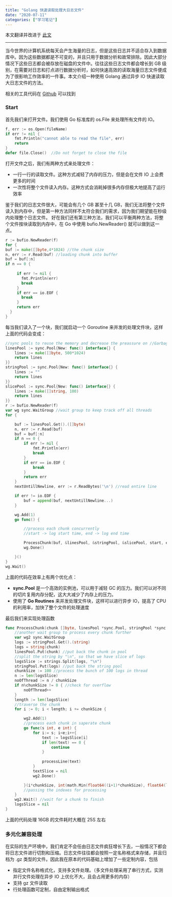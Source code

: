 ```yaml
---
title: "Golang 快速读取处理大日志文件"
date: "2020-07-11"
categories: ["学习笔记"]
---
```


本文翻译并改进于 [此文](https://medium.com/swlh/processing-16gb-file-in-seconds-go-lang-3982c235dfa2)

* * *

当今世界的计算机系统每天会产生海量的日志，但是这些日志并不适合存入到数据库中。因为这些数据都是不可变的，并且只用于数据分析和故常排除。因此大部分情况下这些日志都会被存放在磁盘的文件中。往往这些日志文件都会增长到 GB 级别，在需要对日志和打点进行数据分析时，如何快速高效的读取海量日志文件便成为了很影响工作效率的一件事。本文介绍一种使用 Golang 通过异步 IO 快速读取大日志文件的方法。

相关的工具代码在 [Github](https://github.com/linvon/coreader) 可以找到

### Start

首先我们来打开文件。我们使用 Go 标准库的 os.File 来处理所有文件的 IO。

``` go 
f, err := os.Open(fileName)
if err != nil {
    fmt.Println("cannot able to read the file", err)
    return
}
defer file.Close()  //Do not forget to close the file
```

打开文件之后，我们有两种方式来处理文件：

- 一行一行的读取文件。这种方式减轻了内存的压力，但是会在文件 IO 上会费更多的时间
- 一次性将整个文件读入内存。这种方式会消耗掉很多内存但极大地提高了运行效率

鉴于我们的日志文件很大，可能会有几个 GB 甚至十几 GB，我们无法将整个文件读入到内存中，但是第一种方法同样不太符合我们的需求，因为我们期望能在秒级内处理整个日志文件。
好在我们还有第三种方法，我们可以平衡两种方法，将整个文件按块读取到内存中，在 Go 中使用 bufio.NewReader() 就可以做到这一点。

``` go
r := bufio.NewReader(f)
for {
buf := make([]byte,4*1024) //the chunk size
n, err := r.Read(buf) //loading chunk into buffer
buf = buf[:n]
if n == 0 {
   
     if err != nil {
       fmt.Println(err)
       break
     }
     if err == io.EOF {
       break
     }
     return err
  }
}
```

每当我们读入了一个块，我们就启动一个 Goroutine 来并发的处理文件块，这样上面的代码会变成：

``` go
//sync pools to reuse the memory and decrease the preassure on //Garbage Collector
linesPool := sync.Pool{New: func() interface{} {
    lines := make([]byte, 500*1024)
    return lines
}}
stringPool := sync.Pool{New: func() interface{} {
    lines := ""
    return lines
}}
slicePool := sync.Pool{New: func() interface{} {
    lines := make([]string, 100)
    return lines
}}
r := bufio.NewReader(f)
var wg sync.WaitGroup //wait group to keep track off all threads
for {

    buf := linesPool.Get().([]byte)
    n, err := r.Read(buf)
    buf = buf[:n]
    if n == 0 {
        if err != nil {
            fmt.Println(err)
            break
        }
        if err == io.EOF {
            break
        }
        return err
    }
    nextUntillNewline, err := r.ReadBytes('\n') //read entire line

    if err != io.EOF {
        buf = append(buf, nextUntillNewline...)
    }

    wg.Add(1)
    go func() {

        //process each chunk concurrently
        //start -> log start time, end -> log end time

        ProcessChunk(buf, &linesPool, &stringPool, &slicePool, start, end)
        wg.Done()

    }()
}
wg.Wait()
```

上面的代码在效率上有两个优化点：

- **sync.Pool** 是一个高效的实例池，可以用于减轻 GC 的压力。我们可以对不同的切片复用内存分配，这大大减少了内存上的压力。
- 使用了 **Go Routines** 来并发处理文件块，这样可以进行异步 IO，提高了 CPU 的利用率，加快了整个文件的处理速度

最后我们来实现处理函数

``` go
func ProcessChunk(chunk []byte, linesPool *sync.Pool, stringPool *sync.Pool, slicePool *sync.Pool, start time.Time, end time.Time) {
	//another wait group to process every chunk further                             
	var wg2 sync.WaitGroup
	logs := stringPool.Get().(string)
	logs = string(chunk)
	linesPool.Put(chunk) //put back the chunk in pool
	//split the string by "\n", so that we have slice of logs
	logsSlice := strings.Split(logs, "\n")
	stringPool.Put(logs) //put back the string pool
	chunkSize := 100 //process the bunch of 100 logs in thread
	n := len(logsSlice)
	noOfThread := n / chunkSize
	if n%chunkSize != 0 { //check for overflow 
		noOfThread++
	}
	length := len(logsSlice)
	//traverse the chunk
	for i := 0; i < length; i += chunkSize {

		wg2.Add(1)
		//process each chunk in saperate chunk
		go func(s int, e int) {
			for i:= s; i<e;i++{
				text := logsSlice[i]
				if len(text) == 0 {
					continue
				}
				
				processLine(text)
			}
			textSlice = nil
			wg2.Done()

		}(i*chunkSize, int(math.Min(float64((i+1)*chunkSize), float64(len(logsSlice)))))
		//passing the indexes for processing
	}
	wg2.Wait() //wait for a chunk to finish
	logsSlice = nil
}

```

上面的代码处理 16GB 的文件耗时大概在 25S 左右


### 多元化兼容处理

在实际的生产环境中，我们肯定不会任由日志文件疯狂增长下去，一般情况下都会将日志文件进行切割和压缩。日志文件往往都会按照一定名称格式来存储，并且归档为 .gz 类型的文件。因此我在原本的代码基础上增加了一些定制内容，包括

- 指定文件名称格式化，支持多文件处理。（多文件处理采用了串行方式，实测并行文件处理在异步 IO 上优化不大，且会占用更多的内存）
- 支持 gz 文件读取
- 行处理函数可定制，自由定制输出格式



